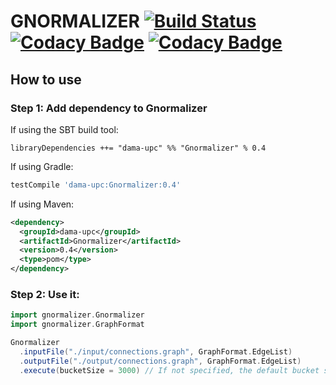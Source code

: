 # GNORMALIZER [![Build Status](https://travis-ci.org/DAMA-UPC/gnormalizer.svg?branch=master)](https://travis-ci.org/DAMA-UPC/gnormalizer) [![Codacy Badge](https://api.codacy.com/project/badge/Grade/dab05d9551dc46c0a33a68ae94fa7765)](https://www.codacy.com/app/DAMA-UPC/gnormalizer?utm_source=github.com&amp;utm_medium=referral&amp;utm_content=DAMA-UPC/gnormalizer&amp;utm_campaign=Badge_Grade) [![Codacy Badge](https://api.codacy.com/project/badge/Coverage/dab05d9551dc46c0a33a68ae94fa7765)](https://www.codacy.com/app/DAMA-UPC/gnormalizer?utm_source=github.com&amp;utm_medium=referral&amp;utm_content=DAMA-UPC/gnormalizer&amp;utm_campaign=Badge_Coverage)

## How to use

### Step 1: Add dependency to Gnormalizer

If using the SBT build tool:

```sbtshell
libraryDependencies ++= "dama-upc" %% "Gnormalizer" % 0.4
```

If using Gradle:

```gradle
testCompile 'dama-upc:Gnormalizer:0.4'
```

If using Maven:

```xml
<dependency>
  <groupId>dama-upc</groupId>
  <artifactId>Gnormalizer</artifactId>
  <version>0.4</version>
  <type>pom</type>
</dependency>
```

### Step 2: Use it:

```scala
import gnormalizer.Gnormalizer
import gnormalizer.GraphFormat

Gnormalizer
  .inputFile("./input/connections.graph", GraphFormat.EdgeList)
  .outputFile("./output/connections.graph", GraphFormat.EdgeList)
  .execute(bucketSize = 3000) // If not specified, the default bucket size is '4500'.
```
